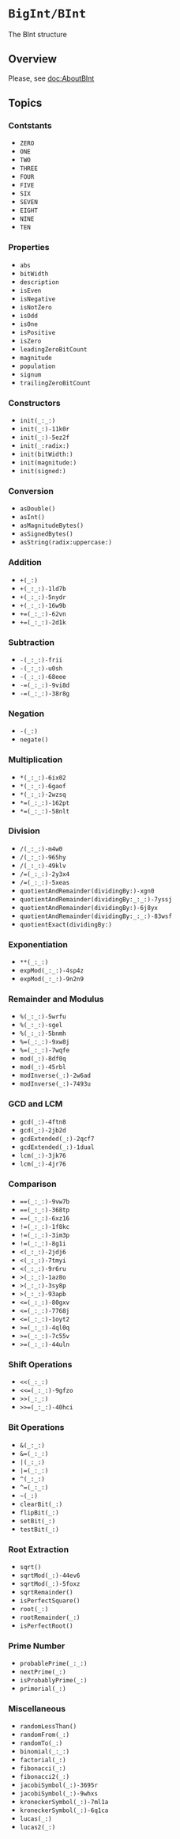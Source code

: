 # ``BigInt/BInt``

The BInt structure

## Overview

Please, see <doc:AboutBInt>

## Topics

### Contstants

- ``ZERO``
- ``ONE``
- ``TWO``
- ``THREE``
- ``FOUR``
- ``FIVE``
- ``SIX``
- ``SEVEN``
- ``EIGHT``
- ``NINE``
- ``TEN``

### Properties

- ``abs``
- ``bitWidth``
- ``description``
- ``isEven``
- ``isNegative``
- ``isNotZero``
- ``isOdd``
- ``isOne``
- ``isPositive``
- ``isZero``
- ``leadingZeroBitCount``
- ``magnitude``
- ``population``
- ``signum``
- ``trailingZeroBitCount``

### Constructors

- ``init(_:_:)``
- ``init(_:)-11k0r``
- ``init(_:)-5ez2f``
- ``init(_:radix:)``
- ``init(bitWidth:)``
- ``init(magnitude:)``
- ``init(signed:)``

### Conversion

- ``asDouble()``
- ``asInt()``
- ``asMagnitudeBytes()``
- ``asSignedBytes()``
- ``asString(radix:uppercase:)``

### Addition

- ``+(_:)``
- ``+(_:_:)-1ld7b``
- ``+(_:_:)-5nydr``
- ``+(_:_:)-16w9b``
- ``+=(_:_:)-62vn``
- ``+=(_:_:)-2d1k``

### Subtraction

- ``-(_:_:)-frii``
- ``-(_:_:)-u0sh``
- ``-(_:_:)-68eee``
- ``-=(_:_:)-9vi8d``
- ``-=(_:_:)-38r8g``

### Negation

- ``-(_:)``
- ``negate()``

### Multiplication

- ``*(_:_:)-6ix02``
- ``*(_:_:)-6gaof``
- ``*(_:_:)-2wzsq``
- ``*=(_:_:)-162pt``
- ``*=(_:_:)-58nlt``

### Division

- ``/(_:_:)-m4w0``
- ``/(_:_:)-965hy``
- ``/(_:_:)-49klv``
- ``/=(_:_:)-2y3x4``
- ``/=(_:_:)-5xeas``
- ``quotientAndRemainder(dividingBy:)-xgn0``
- ``quotientAndRemainder(dividingBy:_:_:)-7yssj``
- ``quotientAndRemainder(dividingBy:)-6j8yx``
- ``quotientAndRemainder(dividingBy:_:_:)-83wsf``
- ``quotientExact(dividingBy:)``

### Exponentiation

- ``**(_:_:)``
- ``expMod(_:_:)-4sp4z``
- ``expMod(_:_:)-9n2n9``

### Remainder and Modulus

- ``%(_:_:)-5wrfu``
- ``%(_:_:)-sgel``
- ``%(_:_:)-5bnmh``
- ``%=(_:_:)-9xw8j``
- ``%=(_:_:)-7wqfe``
- ``mod(_:)-8df0q``
- ``mod(_:)-45rbl``
- ``modInverse(_:)-2w6ad``
- ``modInverse(_:)-7493u``

### GCD and LCM

- ``gcd(_:)-4ftn8``
- ``gcd(_:)-2jb2d``
- ``gcdExtended(_:)-2qcf7``
- ``gcdExtended(_:)-1dual``
- ``lcm(_:)-3jk76``
- ``lcm(_:)-4jr76``

### Comparison

- ``==(_:_:)-9vw7b``
- ``==(_:_:)-368tp``
- ``==(_:_:)-6xz16``
- ``!=(_:_:)-1f8kc``
- ``!=(_:_:)-3im3p``
- ``!=(_:_:)-8g1i``
- ``<(_:_:)-2jdj6``
- ``<(_:_:)-7tmyi``
- ``<(_:_:)-9r6ru``
- ``>(_:_:)-1az8o``
- ``>(_:_:)-3sy8p``
- ``>(_:_:)-93apb``
- ``<=(_:_:)-80gxv``
- ``<=(_:_:)-7768j``
- ``<=(_:_:)-1oyt2``
- ``>=(_:_:)-4ql0q``
- ``>=(_:_:)-7c55v``
- ``>=(_:_:)-44uln``

### Shift Operations

- ``<<(_:_:)``
- ``<<=(_:_:)-9gfzo``
- ``>>(_:_:)``
- ``>>=(_:_:)-40hci``

### Bit Operations

- ``&(_:_:)``
- ``&=(_:_:)``
- ``|(_:_:)``
- ``|=(_:_:)``
- ``^(_:_:)``
- ``^=(_:_:)``
- ``~(_:)``
- ``clearBit(_:)``
- ``flipBit(_:)``
- ``setBit(_:)``
- ``testBit(_:)``

### Root Extraction

- ``sqrt()``
- ``sqrtMod(_:)-44ev6``
- ``sqrtMod(_:)-5foxz``
- ``sqrtRemainder()``
- ``isPerfectSquare()``
- ``root(_:)``
- ``rootRemainder(_:)``
- ``isPerfectRoot()``

### Prime Number

- ``probablePrime(_:_:)``
- ``nextPrime(_:)``
- ``isProbablyPrime(_:)``
- ``primorial(_:)``

### Miscellaneous

- ``randomLessThan()``
- ``randomFrom(_:)``
- ``randomTo(_:)``
- ``binomial(_:_:)``
- ``factorial(_:)``
- ``fibonacci(_:)``
- ``fibonacci2(_:)``
- ``jacobiSymbol(_:)-3695r``
- ``jacobiSymbol(_:)-9whxs``
- ``kroneckerSymbol(_:)-7ml1a``
- ``kroneckerSymbol(_:)-6q1ca``
- ``lucas(_:)``
- ``lucas2(_:)``
